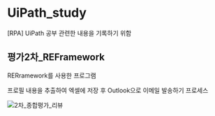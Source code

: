 # UiPath_study
[RPA] UiPath 공부 관련한 내용을 기록하기 위함

## 평가2차_REFramework

RERramework를 사용한 프로그램 

프로필 내용을 추출하여 엑셀에 저장 후 Outlook으로 이메일 발송하기 프로세스

![2차_종합평가_리뷰](https://github.com/98jungwoo/UiPath_study/assets/126783518/69a36727-504f-451b-bbe0-b5d7e2666650)
